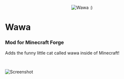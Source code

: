 <p align="center">
  <img src="https://user-images.githubusercontent.com/63706991/170357972-f16deaaf-cb18-42cd-8732-30a6d62c23f2.png" alt="Wawa :)"/>
</p>

# Wawa
### Mod for Minecraft Forge

Adds the funny little cat called wawa inside of Minecraft!

<br />

![Screenshot](https://user-images.githubusercontent.com/63706991/170588199-52e61ced-151e-42fa-9feb-b94fceb73bc8.png)
